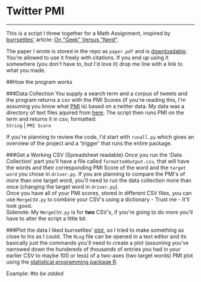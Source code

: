 # Twitter PMI		
- - -        

This is a script I threw together for a Math Assignment, inspired by [burrsettles'](https://github.com/burrsettles) article: [On "Geek" Versus "Nerd"](http://slackprop.wordpress.com/2013/06/03/on-geek-versus-nerd/).

The paper I wrote is stored in the repo as `paper.pdf` and is [downloadable](https://github.com/AndrewSB/TwitterPMI/blob/master/paper.pdf?raw=true). You're allowed to use it freely with citations. If you end up using it somewhere (you don't have to, but I'd love it) drop me line with a link to what you made.

##How the program works     

###Data Collection
You supply a search term and a corpus of tweets and the program returns a csv with the PMI Scores (if you're reading this, I'm assuming you know what [PMI](http://en.wikipedia.org/wiki/PMI) is) based on a twitter data. My data was a directory of text files aquired from [here](http://www.illocutioninc.com/Corpora/). The script then runs PMI on the term and returns it in csv, formatted:      
`String` | `PMI Score`      

If you're planning to review the code, I'd start with `runall.py` which gives an overview of the project and a 'trigger' that runs the entire package.
 

###Get a Working CSV (Spreadsheet readable)
Once you run the 'Data Collection' part you'll have a file called `formattedOutput.csv`, that will have the words and their corresponding PMI Score of the word and the `target word` you chose in `driver.py`. If you are planning to compare the PMI's of *more* than one target word, you'll need to run the data collection more than once (changing the target word in `driver.py`).         
Once you have all of your PMI scores, stored in different CSV files, you can use `MergeCSV.py` to combine your CSV's using a dictionary - Trust me - It'll look good.      
Sidenote: My `MergeCSV.py` is for **two** CSV's, if you're going to do more you'll have to alter the script a little bit.


###Plot the data
I liked burrsettles' [plot](http://slackprop.files.wordpress.com/2013/06/plot-hires.pdf), so I tried to make something as close to his as I could. The `RLog` file can be opened in a text editor and its basically just the commands you'll need to create a plot (assuming you've narrowed down the hundereds of thousands of entries you had in your earlier CSV to maybe 100 or less) of a two-axes (two target words) PMI plot using the [statistical programming package R](http://www.r-project.org/).          

Example: *#to be added*
